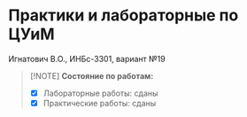 # Практики и лабораторные по ЦУиМ
Игнатович В.О., ИНБс-3301, вариант №19

> [!NOTE] <b>Состояние по работам:</b>
> - [x] Лабораторные работы: сданы</br>
> - [x] Практические работы: сданы
